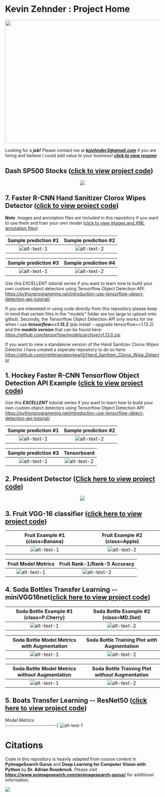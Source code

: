 # Kevin Zehnder : Project Home
<p align="center">
  <img width="600" height="400" src="docs/jpegs/readme/job1_resized.jpg">
</p>

Looking for a ***job!*** Please contact me at ***kjzehnder3@gmail.com*** if you are hiring and believe I could add value to your business! 
***[click to view resume](docs/jpegs/readme/resume.png)***

## Dash SP500 Stocks ([click to view project code](Dash_Plotly_SP500/))
<p align="center">
  <img src="docs/jpegs/dash_sp500/dash_sp500.gif">
</p>

## 7. Faster R-CNN Hand Sanitizer Clorox Wipes Detector ([click to view project code](Hand_Sanitizer_Detector/))

***Note***: Images and annotation files are included in this repository if you want to use them and train your own model ([click to view images and XML annotation files](Hand_Sanitizer_Detector/images))

 Sample prediction #1      |  Sample prediction #2
:-------------------------:|:-------------------------:
![alt-text-1](docs/jpegs/7_sanitizer/usage2.png "title-1") | ![alt-text-2](docs/jpegs/7_sanitizer/usage1.png "title-2")

 Sample prediction #3      |  Sample prediction #4 
:-------------------------:|:-------------------------:
![alt-text-1](docs/jpegs/7_sanitizer/usage3.png "title-1") | ![alt-text-2](docs/jpegs/7_sanitizer/usage4.png "title-2")

Use this EXCELLENT tutorial series if you want to learn how to build your own custom object detectors using Tensorflow Object Detection API: https://pythonprogramming.net/introduction-use-tensorflow-object-detection-api-tutorial/

If you are interested in using code directly from this repository please keep in mind that certain files in the "models" folder are too large to upload onto github. Secondly, the Tensorflow Object Detection API only works for me when I use ***tensorflow==1.13.2*** (pip install --upgrade tensorflow==1.13.2) and the ***models version*** that can be found here: https://github.com/tensorflow/models/archive/v1.13.0.zip 

If you want to view a standalone version of the Hand Sanitizer Clorox Wipes Detector I have created a seperate repository to do so here: https://github.com/righttrianglesrkewl3/Hand_Sanitizer_Clorox_Wipe_Detector

## 1. Hockey Faster R-CNN Tensorflow Object Detection API Example ([click to view project code](Faster_R-CNN_Tensorflow_Object_Detector/))

Use this ***EXCELLENT*** tutorial series if you want to learn how to build your own custom object detectors using Tensorflow Object Detection API: https://pythonprogramming.net/introduction-use-tensorflow-object-detection-api-tutorial/

Sample prediction #1      |  Sample prediction #2
:-------------------------:|:-------------------------:
![alt-text-1](docs/jpegs/1_tensor/resized_ten1.png "title-1") | ![alt-text-2](docs/jpegs/1_tensor/resized_ten2.png "title-2")

 Sample prediction #3      |  Tensorboard 
:-------------------------:|:-------------------------:
![alt-text-1](docs/jpegs/1_tensor/resized_individualImage.png "title-1") | ![alt-text-2](docs/jpegs/1_tensor/resized_board_training.png "title-2")

## 2. President Detector ([Click here to view project code](Presidential_Candidate_Detector/))

<p align="center">
  <img src="docs/jpegs/2_president/candidates_facial_recognition.jpg">
</p>

## 3. Fruit VGG-16 classifier ([click here to view project code](Fruit_VGG_Feature_Extractor_Logistic_Classifier/))

Fruit Example #1 (class=Banana)                |  Fruit Example #2 (class=Apple)
:-------------------------:|:-------------------------:
![alt-text-1](docs/jpegs/3_fruit_VGG/peg2.png "title-1") | ![alt-text-2](docs/jpegs/3_fruit_VGG/peg1.png "title-2")

Fruit Model Metrics              |  Fruit Rank-1/Rank-5 Accuracy
:-------------------------:|:-------------------------:
![alt-text-1](docs/jpegs/3_fruit_VGG/metrics_fruit_train_feat_extract_logistic.png "title-1") | ![alt-text-2](docs/jpegs/3_fruit_VGG/fruit_rank_5.png "title-2")

## 4. Soda Bottles Transfer Learning -- miniVGG16net([click here to view project code](Sodas_miniVGGnet_Augmentation/))

Soda Bottle Example #1 (class=P.Cherry)            |  Soda Bottle Example #2 (class=MD.Diet)
:-------------------------:|:-------------------------:
![alt-text-1](docs/jpegs/4_soda_miniVGG/1278.jpg "model-metrics") | ![alt-text-2](docs/jpegs/4_soda_miniVGG/1672.jpg "title-2")

Soda Bottle Model Metrics ***with*** Augmentation            |  Soda Bottle Training Plot ***with*** Augmentation
:-------------------------:|:-------------------------:
![alt-text-1](docs/jpegs/4_soda_miniVGG/metrics_soda_augmented.png "model-metrics") | ![alt-text-2](docs/jpegs/4_soda_miniVGG/vgg16net_augmentation_soda_training_plot.png "training-plot")

Soda Bottle Model Metrics ***without*** Augmentation            |  Soda Bottle Training Plot ***without*** Augmentation
:-------------------------:|:-------------------------:
![alt-text-1](docs/jpegs/4_soda_miniVGG/metrics_soda_vgg16net_no_augmentation_notebook_classification_report.png "model-metrics") | ![alt-text-2](docs/jpegs/4_soda_miniVGG/soda_vgg16net_no_augmentation_training_plot.png "title-2")

## 5. Boats Transfer Learning -- ResNet50 ([click here to view project code](Boats_ResNet50/))

Model Metrics              
:-------------------------:|
![alt-text-1](docs/jpegs/5_Boats_ResNet50_Transfer_Learning/metrics_boats_kaggle.png "model-metrics") 


# Citations
Code in this repository is heavily adapted from course content in **PyImageSearch Gurus** and **Deep Learning for Computer Vision with Python** by **Dr. Adrian Rosebrock**. Please visit **https://www.pyimagesearch.com/pyimagesearch-gurus/** for additional information.
<p align="left">
  <img src="docs/jpegs/citation.png">
</p>
